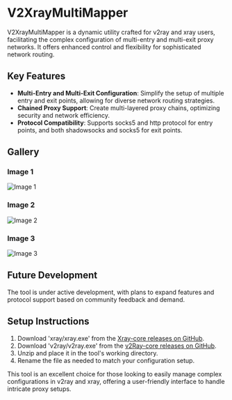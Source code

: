 # V2XrayMultiMapper

V2XrayMultiMapper is a dynamic utility crafted for v2ray and xray users, facilitating the complex configuration of multi-entry and multi-exit proxy networks. It offers enhanced control and flexibility for sophisticated network routing.

## Key Features

- **Multi-Entry and Multi-Exit Configuration**: Simplify the setup of multiple entry and exit points, allowing for diverse network routing strategies.
- **Chained Proxy Support**: Create multi-layered proxy chains, optimizing security and network efficiency.
- **Protocol Compatibility**: Supports socks5 and http protocol for entry points, and both shadowsocks and socks5 for exit points.

## Gallery

### Image 1
![Image 1](img/image1.jpg)

### Image 2
![Image 2](img/image2.jpg)

### Image 3
![Image 3](img/image3.jpg)

## Future Development

The tool is under active development, with plans to expand features and protocol support based on community feedback and demand.

## Setup Instructions

1. Download 'xray/xray.exe' from the [Xray-core releases on GitHub](https://github.com/XTLS/Xray-core/releases).
2. Download 'v2ray/v2ray.exe' from the [v2Ray-core releases on GitHub](https://github.com/v2ray/v2ray-core/releases).
3. Unzip and place it in the tool's working directory.
4. Rename the file as needed to match your configuration setup.

This tool is an excellent choice for those looking to easily manage complex configurations in v2ray and xray, offering a user-friendly interface to handle intricate proxy setups.
